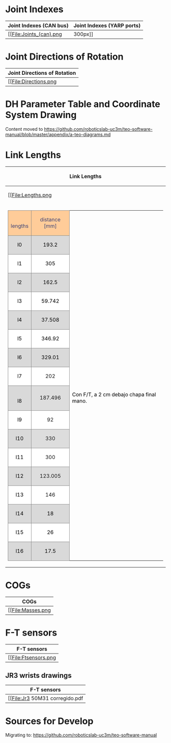 # Joint Indexes

| Joint Indexes (CAN bus)     | Joint Indexes (YARP ports) |
| --------------------------- | -------------------------- |
| \[\[<File:Joints_(can).png> | 300px\]\]                  |

# Joint Directions of Rotation

| Joint Directions of Rotation |
| ---------------------------- |
| \[\[<File:Directions.png>    |

# DH Parameter Table and Coordinate System Drawing

Content moved to
<https://github.com/roboticslab-uc3m/teo-software-manual/blob/master/appendix/a-teo-diagrams.md>

# Link Lengths

<table>
<thead>
<tr class="header">
<th><p>Link Lengths</p></th>
</tr>
</thead>
<tbody>
<tr class="odd">
<td><p>[[<a href="File:Lengths.png" class="uri">File:Lengths.png</a></p></td>
</tr>
<tr class="even">
<td><table cellspacing="0" border="0">
<tr>
<td style="border-top: 1px solid #7f7f7f; border-bottom: 1px solid #7f7f7f; border-left: 1px solid #7f7f7f; border-right: 1px solid #7f7f7f" height="18" align="center" valign=bottom bgcolor="#FFCC99">
<p><font color="#3F3F76">lengths</font></p>
</td>
<td style="border-top: 1px solid #7f7f7f; border-bottom: 1px solid #7f7f7f; border-left: 1px solid #7f7f7f; border-right: 1px solid #7f7f7f" align="center" valign=bottom bgcolor="#FFCC99">
<p><font color="#3F3F76">distance [mm]</font></p>
</td>
<td align="left" valign=bottom>
<p><font color="#000000"><br />
</font></p>
</td>
</tr>
<tr>
<td style="border-top: 1px solid #7f7f7f; border-bottom: 1px solid #7f7f7f; border-left: 1px solid #7f7f7f; border-right: 1px solid #7f7f7f" height="20" align="center" valign=bottom bgcolor="#D9D9D9">
<p><font color="#000000">l0</font></p>
</td>
<td style="border-top: 1px solid #7f7f7f; border-bottom: 1px solid #7f7f7f; border-left: 1px solid #7f7f7f; border-right: 1px solid #7f7f7f" align="center" valign=middle bgcolor="#D9D9D9" sdval="193.2" sdnum="1033;">
<p><font color="#000000">193.2</font></p>
</td>
<td align="left" valign=bottom>
<p><font color="#000000"><br />
</font></p>
</td>
</tr>
<tr>
<td style="border-top: 1px solid #7f7f7f; border-bottom: 1px solid #7f7f7f; border-left: 1px solid #7f7f7f; border-right: 1px solid #7f7f7f" height="18" align="center" valign=bottom bgcolor="#FFFFFF">
<p><font color="#000000">l1</font></p>
</td>
<td style="border-top: 1px solid #7f7f7f; border-bottom: 1px solid #7f7f7f; border-left: 1px solid #7f7f7f; border-right: 1px solid #7f7f7f" align="center" valign=middle bgcolor="#FFFFFF" sdval="305" sdnum="1033;">
<p><font color="#000000">305</font></p>
</td>
<td align="left" valign=bottom>
<p><font color="#000000"><br />
</font></p>
</td>
</tr>
<tr>
<td style="border-top: 1px solid #7f7f7f; border-bottom: 1px solid #7f7f7f; border-left: 1px solid #7f7f7f; border-right: 1px solid #7f7f7f" height="18" align="center" valign=bottom bgcolor="#D9D9D9">
<p><font color="#000000">l2</font></p>
</td>
<td style="border-top: 1px solid #7f7f7f; border-bottom: 1px solid #7f7f7f; border-left: 1px solid #7f7f7f; border-right: 1px solid #7f7f7f" align="center" valign=middle bgcolor="#D9D9D9" sdval="162.5" sdnum="1033;">
<p><font color="#000000">162.5</font></p>
</td>
<td align="left" valign=bottom>
<p><font color="#000000"><br />
</font></p>
</td>
</tr>
<tr>
<td style="border-top: 1px solid #7f7f7f; border-bottom: 1px solid #7f7f7f; border-left: 1px solid #7f7f7f; border-right: 1px solid #7f7f7f" height="18" align="center" valign=bottom bgcolor="#FFFFFF">
<p><font color="#000000">l3</font></p>
</td>
<td style="border-top: 1px solid #7f7f7f; border-bottom: 1px solid #7f7f7f; border-left: 1px solid #7f7f7f; border-right: 1px solid #7f7f7f" align="center" valign=middle bgcolor="#FFFFFF" sdval="59.742" sdnum="1033;">
<p><font color="#000000">59.742</font></p>
</td>
<td align="left" valign=bottom>
<p><font color="#000000"><br />
</font></p>
</td>
</tr>
<tr>
<td style="border-top: 1px solid #7f7f7f; border-bottom: 1px solid #7f7f7f; border-left: 1px solid #7f7f7f; border-right: 1px solid #7f7f7f" height="18" align="center" valign=bottom bgcolor="#D9D9D9">
<p><font color="#000000">l4</font></p>
</td>
<td style="border-top: 1px solid #7f7f7f; border-bottom: 1px solid #7f7f7f; border-left: 1px solid #7f7f7f; border-right: 1px solid #7f7f7f" align="center" valign=middle bgcolor="#D9D9D9" sdval="37.508" sdnum="1033;">
<p><font color="#000000">37.508</font></p>
</td>
<td align="left" valign=bottom>
<p><font color="#000000"><br />
</font></p>
</td>
</tr>
<tr>
<td style="border-top: 1px solid #7f7f7f; border-bottom: 1px solid #7f7f7f; border-left: 1px solid #7f7f7f; border-right: 1px solid #7f7f7f" height="18" align="center" valign=bottom bgcolor="#FFFFFF">
<p><font color="#000000">l5</font></p>
</td>
<td style="border-top: 1px solid #7f7f7f; border-bottom: 1px solid #7f7f7f; border-left: 1px solid #7f7f7f; border-right: 1px solid #7f7f7f" align="center" valign=middle bgcolor="#FFFFFF" sdval="346.92" sdnum="1033;">
<p><font color="#000000">346.92</font></p>
</td>
<td align="left" valign=bottom>
<p><font color="#000000"><br />
</font></p>
</td>
</tr>
<tr>
<td style="border-top: 1px solid #7f7f7f; border-bottom: 1px solid #7f7f7f; border-left: 1px solid #7f7f7f; border-right: 1px solid #7f7f7f" height="18" align="center" valign=bottom bgcolor="#D9D9D9">
<p><font color="#000000">l6</font></p>
</td>
<td style="border-top: 1px solid #7f7f7f; border-bottom: 1px solid #7f7f7f; border-left: 1px solid #7f7f7f; border-right: 1px solid #7f7f7f" align="center" valign=middle bgcolor="#D9D9D9" sdval="329.01" sdnum="1033;">
<p><font color="#000000">329.01</font></p>
</td>
<td align="left" valign=bottom>
<p><font color="#000000"><br />
</font></p>
</td>
</tr>
<tr>
<td style="border-top: 1px solid #7f7f7f; border-bottom: 1px solid #7f7f7f; border-left: 1px solid #7f7f7f; border-right: 1px solid #7f7f7f" height="18" align="center" valign=bottom bgcolor="#FFFFFF">
<p><font color="#000000">l7</font></p>
</td>
<td style="border-top: 1px solid #7f7f7f; border-bottom: 1px solid #7f7f7f; border-left: 1px solid #7f7f7f; border-right: 1px solid #7f7f7f" align="center" valign=middle bgcolor="#FFFFFF" sdval="202" sdnum="1033;">
<p>202</p>
</td>
<td align="left" valign=bottom>
<p><font color="#000000"><br />
</font></p>
</td>
</tr>
<tr>
<td style="border-top: 1px solid #7f7f7f; border-bottom: 1px solid #7f7f7f; border-left: 1px solid #7f7f7f; border-right: 1px solid #7f7f7f" height="20" align="center" valign=bottom bgcolor="#D9D9D9">
<p><font color="#000000">l8</font></p>
</td>
<td style="border-top: 1px solid #7f7f7f; border-bottom: 1px solid #7f7f7f; border-left: 1px solid #7f7f7f; border-right: 1px solid #7f7f7f" align="center" valign=middle bgcolor="#DDDDDD" sdval="187.496" sdnum="1033;">
<p>187.496</p>
</td>
<td align="left" valign=bottom>
<p><font color="#000000">Con F/T, a 2 cm debajo chapa final mano.</font></p>
</td>
</tr>
<tr>
<td style="border-top: 1px solid #7f7f7f; border-bottom: 1px solid #7f7f7f; border-left: 1px solid #7f7f7f; border-right: 1px solid #7f7f7f" height="18" align="center" valign=bottom bgcolor="#FFFFFF">
<p><font color="#000000">l9</font></p>
</td>
<td style="border-top: 1px solid #7f7f7f; border-bottom: 1px solid #7f7f7f; border-left: 1px solid #7f7f7f; border-right: 1px solid #7f7f7f" align="center" valign=middle bgcolor="#FFFFFF" sdval="92" sdnum="1033;">
<p>92</p>
</td>
<td align="left" valign=bottom>
<p><font color="#000000"><br />
</font></p>
</td>
</tr>
<tr>
<td style="border-top: 1px solid #7f7f7f; border-bottom: 1px solid #7f7f7f; border-left: 1px solid #7f7f7f; border-right: 1px solid #7f7f7f" height="18" align="center" valign=bottom bgcolor="#D9D9D9">
<p><font color="#000000">l10</font></p>
</td>
<td style="border-top: 1px solid #7f7f7f; border-bottom: 1px solid #7f7f7f; border-left: 1px solid #7f7f7f; border-right: 1px solid #7f7f7f" align="center" valign=middle bgcolor="#DDDDDD" sdval="330" sdnum="1033;">
<p>330</p>
</td>
<td align="right" valign=bottom>
<p><font color="#000000"><br />
</font></p>
</td>
</tr>
<tr>
<td style="border-top: 1px solid #7f7f7f; border-bottom: 1px solid #7f7f7f; border-left: 1px solid #7f7f7f; border-right: 1px solid #7f7f7f" height="18" align="center" valign=bottom bgcolor="#FFFFFF">
<p><font color="#000000">l11</font></p>
</td>
<td style="border-top: 1px solid #7f7f7f; border-bottom: 1px solid #7f7f7f; border-left: 1px solid #7f7f7f; border-right: 1px solid #7f7f7f" align="center" valign=middle bgcolor="#FFFFFF" sdval="300" sdnum="1033;">
<p>300</p>
</td>
<td align="left" valign=bottom>
<p><font color="#000000"><br />
</font></p>
</td>
</tr>
<tr>
<td style="border-top: 1px solid #7f7f7f; border-bottom: 1px solid #7f7f7f; border-left: 1px solid #7f7f7f; border-right: 1px solid #7f7f7f" height="18" align="center" valign=bottom bgcolor="#D9D9D9">
<p><font color="#000000">l12</font></p>
</td>
<td style="border-top: 1px solid #7f7f7f; border-bottom: 1px solid #7f7f7f; border-left: 1px solid #7f7f7f; border-right: 1px solid #7f7f7f" align="center" valign=middle bgcolor="#DDDDDD" sdval="123.005" sdnum="1033;">
<p>123.005</p>
</td>
<td align="left" valign=bottom>
<p><font color="#000000"><br />
</font></p>
</td>
</tr>
<tr>
<td style="border-top: 1px solid #7f7f7f; border-bottom: 1px solid #7f7f7f; border-left: 1px solid #7f7f7f; border-right: 1px solid #7f7f7f" height="18" align="center" valign=bottom bgcolor="#FFFFFF">
<p><font color="#000000">l13</font></p>
</td>
<td style="border-top: 1px solid #7f7f7f; border-bottom: 1px solid #7f7f7f; border-left: 1px solid #7f7f7f; border-right: 1px solid #7f7f7f" align="center" valign=middle bgcolor="#FFFFFF" sdval="146" sdnum="1033;">
<p>146</p>
</td>
<td align="left" valign=bottom>
<p><font color="#000000"><br />
</font></p>
</td>
</tr>
<tr>
<td style="border-top: 1px solid #7f7f7f; border-bottom: 1px solid #7f7f7f; border-left: 1px solid #7f7f7f; border-right: 1px solid #7f7f7f" height="18" align="center" valign=bottom bgcolor="#D9D9D9">
<p><font color="#000000">l14</font></p>
</td>
<td style="border-top: 1px solid #7f7f7f; border-bottom: 1px solid #7f7f7f; border-left: 1px solid #7f7f7f; border-right: 1px solid #7f7f7f" align="center" valign=middle bgcolor="#D9D9D9" sdval="18" sdnum="1033;">
<p><font color="#000000">18</font></p>
</td>
<td align="left" valign=bottom>
<p><font color="#000000"><br />
</font></p>
</td>
</tr>
<tr>
<td style="border-top: 1px solid #7f7f7f; border-bottom: 1px solid #7f7f7f; border-left: 1px solid #7f7f7f; border-right: 1px solid #7f7f7f" height="18" align="center" valign=bottom bgcolor="#FFFFFF">
<p><font color="#000000">l15</font></p>
</td>
<td style="border-top: 1px solid #7f7f7f; border-bottom: 1px solid #7f7f7f; border-left: 1px solid #7f7f7f; border-right: 1px solid #7f7f7f" align="center" valign=middle bgcolor="#FFFFFF" sdval="26" sdnum="1033;">
<p><font color="#000000">26</font></p>
</td>
<td align="left" valign=bottom>
<p><font color="#000000"><br />
</font></p>
</td>
</tr>
<tr>
<td style="border-top: 1px solid #7f7f7f; border-bottom: 1px solid #7f7f7f; border-left: 1px solid #7f7f7f; border-right: 1px solid #7f7f7f" height="18" align="center" valign=bottom bgcolor="#D9D9D9">
<p><font color="#000000">l16</font></p>
</td>
<td style="border-top: 1px solid #7f7f7f; border-bottom: 1px solid #7f7f7f; border-left: 1px solid #7f7f7f; border-right: 1px solid #7f7f7f" align="center" valign=middle bgcolor="#D9D9D9" sdval="17.5" sdnum="1033;">
<p><font color="#000000">17.5</font></p>
</td>
<td align="left" valign=bottom>
<p><font color="#000000"><br />
</font></p>
</td>
</tr>
</table></td>
</tr>
</tbody>
</table>

# COGs

| COGs                  |
| --------------------- |
| \[\[<File:Masses.png> |

# F-T sensors

| F-T sensors              |
| ------------------------ |
| \[\[<File:Ftsensors.png> |

## JR3 wrists drawings

| F-T sensors                        |
| ---------------------------------- |
| \[\[<File:Jr3> 50M31 corregido.pdf |

# Sources for Develop

Migrating to: <https://github.com/roboticslab-uc3m/teo-software-manual>
